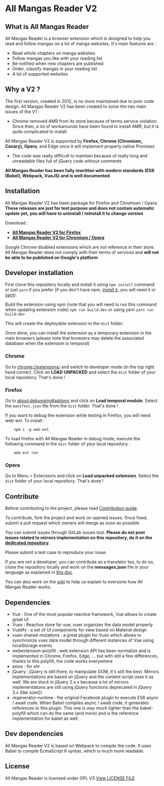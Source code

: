 # All Mangas Reader V2

## What is All Mangas Reader
All Mangas Reader is a browser extension which is designed to help you read and follow mangas on a lot of manga websites. It's main features are :
* Read whole chapters on manga websites
* Follow mangas you like with your reading list
* Be notified when new chapters are published
* Order, classify mangas in your reading list
* A lot of supported websites

## Why a V2 ?
The first version, created in 2012, is no more maintained due to poor code design.
All Mangas Reader V2 has been created to solve the two main issues of the V1 : 
 - Chrome removed AMR from its store because of terms service violation. Since then, a lot of workarounds have been found to install AMR, but it is quite complicated to install.

All Mangas Reader V2 is supported by **Firefox, Chrome (Chromium, Canary), Opera**, and Edge once it will implement properly native Promises

 - The code was really difficult to maintain because of really long and unreadable files full of jQuery code without comments

**All Mangas Reader has been fully rewritten with modern standards (ES6 (Babel), Webpack, VueJS) and is well documented**


## Installation
All Mangas Reader V2 has been package for Firefox and Chromium / Opera. **These releases are just for test purpose and does not contain automatic update yet, you will have to uninstall / reinstall it to change version**

Download :
 - **[All Mangas Reader V2 for Firefox](https://release.allmangasreader.com/all-mangas-reader-2.0.0.xpi)**
 - **[All Mangas Reader V2 for Chromium / Opera](https://release.allmangasreader.com/all-mangas-reader-2.0.0.crx)**

Google Chrome disabled extensions which are not reference in their store. All Mangas Reader does not comply with their terms of services and **will not be able to be published on Google's platform**

## Developer installation
First clone this repository locally and install it using `npm install` command or just `yarn` if you prefer (if you don't have npm, [install it](https://www.npmjs.com/get-npm), you will need it or [yarn](https://yarnpkg.com)).

Build the extension using npm (note that you will need to run this command when updating extension code) `npm run build:dev` or using yarn `yarn run build:dev`

This will create the deployable extension in the `dist` folder.

Once done, you can install the extension as a temporary extension in the main browsers (please note that browsers may delete the associated database when the extension is temporal)

### Chrome
Go to [chrome://extensions/](chrome://extensions/) and switch to developer mode (in the top right hand corner). Click on **LOAD UNPACKED** and select the `dist` folder of your local repository. That's done !

### Firefox
Go to [about:debugging#addons](about:debugging#addons) and click on **Load temporal module**. Select the `manifest.json` file from the `dist` folder. That's done !

If you want to debug the extension while testing in Firefox, you will need web-ext. To install :
```
    npm i -g web-ext
```
To load firefox with All Mangas Reader in debug mode, execute the following command in the `dist` folder of your local repository :
```
    web-ext run
```

### Opera
Go to Menu > Extensions and click on **Load unpacked extension**. Select the `dist` folder of your local repository. That's done !

## Contribute
Before contributing to the project, please read [Contribution guide](CONTRIBUTING.md).

To contribute, fork the project and work on opened issues. Once fixed, submit a pull request which owners will merge as soon as possible

You can submit issues through GitLab issues tool. **Please do not post issues related to mirrors implementation on this repository, do it on the [dedicated repository](https://gitlab.com/all-mangas-reader/all-mangas-reader-2-mirrors/issues)**.

Please submit a test case to reproduce your issue.

If you are not a developer, you can contribute as a translator too, to do so, clone the repository locally and work on the **messages.json** file in your language as explained in [this doc](https://developer.mozilla.org/en-US/Add-ons/WebExtensions/API/i18n/Locale-Specific_Message_reference).

You can also work on the [wiki](https://gitlab.com/all-mangas-reader/all-mangas-reader-2/wikis/) to help us explain to everyone how All Mangas Reader works.


## Dependencies
 - Vue : One of the most popular reactive framework, Vue allows to create great UI
 - Vuex : Reactive store for vue, vuex organizes the data model properly
 - Vuetify : a set of UI components for view based on Material design
 - vuex-shared-mutations : a great plugin for Vuex which allows to synchronize vuex data model through different instances of Vue using localStorage events
 - webextension-polyfill : web extension API has been normalize and is implemented in Chrome, Firefox, Edge, ... but with still a few differences, thanks to this polyfill, the code works everywhere
 - axios : for xhr
 - jQuery : jQuery is still there, to manipulate DOM, it's still the best. Mirrors implementations are based on jQuery and the content script uses it as well. We are stuck in jQuery 2.x.x because a lot of mirrors implementations are still using jQuery functions deprecated in jQuery 3.x (like size())
 - regenerator-runtime : the original Facebook plugin to execute ES6 async / await code. When Babel compiles async / await code, it generates references to this plugin. This one is way much lighter than the babel-polyfill which can do the same (and more) and is the reference implementation for babel as well.

## Dev dependencies
All Mangas Reader V2 is based on Webpack to compile the code. It uses Babel to compile EcmaScript 6 syntax, which is much more readable.

## License
All Mangas Reader is licensed under GPL V3
[View LICENSE FILE](LICENSE)